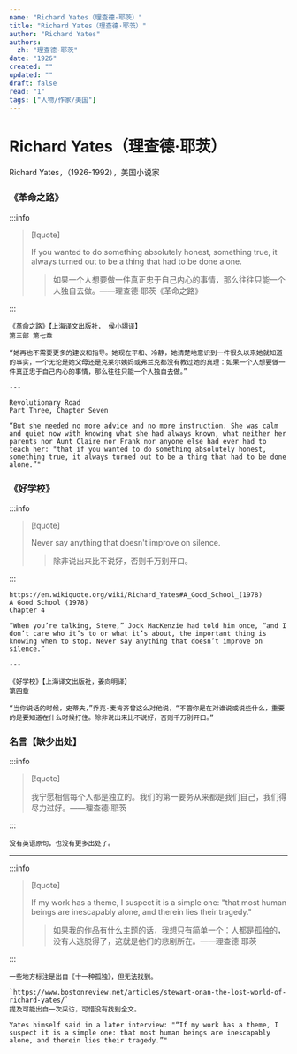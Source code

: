 ```yaml
---
name: "Richard Yates（理查德·耶茨）"
title: "Richard Yates（理查德·耶茨）"
author: "Richard Yates"
authors:
  zh: "理查德·耶茨"
date: "1926"
created: ""
updated: ""
draft: false
read: "1"
tags: ["人物/作家/美国"]
---
```


# Richard Yates（理查德·耶茨）

Richard Yates，（1926-1992），美国小说家

### 《革命之路》

:::info

> [!quote]
>
> If you wanted to do something absolutely honest, something true, it always turned out to be a thing that had to be done alone.
>
> > 如果一个人想要做一件真正忠于自己内心的事情，那么往往只能一个人独自去做。——理查德·耶茨《革命之路》

:::

```
《革命之路》【上海译文出版社， 侯小翊译】
第三部 第七章

“她再也不需要更多的建议和指导。她现在平和、冷静，她清楚地意识到一件很久以来她就知道的事实，一个无论是她父母还是克莱尔姨妈或弗兰克都没有教过她的真理：如果一个人想要做一件真正忠于自己内心的事情，那么往往只能一个人独自去做。”

---

Revolutionary Road
Part Three, Chapter Seven

“But she needed no more advice and no more instruction. She was calm and quiet now with knowing what she had always known, what neither her parents nor Aunt Claire nor Frank nor anyone else had ever had to teach her: "that if you wanted to do something absolutely honest, something true, it always turned out to be a thing that had to be done alone.”"
```

### 《好学校》

:::info

> [!quote]
>
> Never say anything that doesn't improve on silence.
>
> > 除非说出来比不说好，否则千万别开口。

:::

```
https://en.wikiquote.org/wiki/Richard_Yates#A_Good_School_(1978)
A Good School (1978)
Chapter 4

“When you’re talking, Steve,” Jock MacKenzie had told him once, “and I don’t care who it’s to or what it’s about, the important thing is knowing when to stop. Never say anything that doesn’t improve on silence.”

---

《好学校》【上海译文出版社，姜向明译】
第四章

“当你说话的时候，史蒂夫，”乔克·麦肯齐曾这么对他说，“不管你是在对谁说或说些什么，重要的是要知道在什么时候打住。除非说出来比不说好，否则千万别开口。”

```

### 名言【缺少出处】

:::info

> [!quote]
>
> 我宁愿相信每个人都是独立的。我们的第一要务从来都是我们自己，我们得尽力过好。——理查德·耶茨

:::

```
没有英语原句，也没有更多出处了。
```

---

:::info

> [!quote]
>
> If my work has a theme, I suspect it is a simple one: "that most human beings are inescapably alone, and therein lies their tragedy."
>
> > 如果我的作品有什么主题的话，我想只有简单一个：人都是孤独的，没有人逃脱得了，这就是他们的悲剧所在。——理查德·耶茨

:::

```
一些地方标注是出自《十一种孤独》，但无法找到。

`https://www.bostonreview.net/articles/stewart-onan-the-lost-world-of-richard-yates/`
提及可能出自一次采访，可惜没有找到全文。

Yates himself said in a later interview: "“If my work has a theme, I suspect it is a simple one: that most human beings are inescapably alone, and therein lies their tragedy.”"

```
